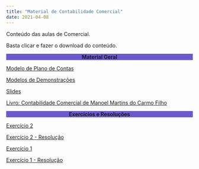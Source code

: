 ```yaml
---
title: "Material de Contabilidade Comercial"
date: 2021-04-08
---
```

Conteúdo das aulas de Comercial.

Basta clicar e fazer o download do conteúdo.

<div style="text-align:center"><b><p style="background-color:SlateBlue;">Material Geral</p></b></div>

<a href="https://github.com/willalvin/bem-vindo-sonegador/blob/main/_posts/arquivos/Modelos%20-%20Plano%20de%20Contas.doc?raw=true" title="Modelo de Plano de Contas">Modelo de Plano de Contas</a>

<a href="https://github.com/willalvin/bem-vindo-sonegador/blob/main/_posts/arquivos/Modelos%20-%20Razonetes%20-%20Balancete%20e%20Demonstra%C3%A7%C3%B5es%20BP%20e%20DRE.xlsx?raw=true" title="Modelos de Demonstrações">Modelos de Demonstrações</a>

<a href="https://github.com/willalvin/bem-vindo-sonegador/blob/main/_posts/arquivos/SLIDE%2001%20-%20INTRODU%C3%87%C3%83O%20A%20CONTABILIDADE%20COMERCIAL%20-%20alunos.pptx?raw=true" title="Slides">Slides</a>

<a href="https://github.com/willalvin/bem-vindo-sonegador/blob/main/_posts/arquivos/SLIDE%2001%20-%20INTRODU%C3%87%C3%83O%20A%20CONTABILIDADE%20COMERCIAL%20-%20alunos.pptxhttps://github.com/willalvin/bem-vindo-sonegador/_posts/arquivos/contabilidade-comercial-manoel-martins-do-carmo-filho.pdf?raw=true" title="Livro: Contabilidade Comercial de Manoel Martins do Carmo Filho">Livro: Contabilidade Comercial de Manoel Martins do Carmo Filho</a>

<div style="text-align:center"><b><p style="background-color:SlateBlue;">Exercícios e Resoluções</p></b></div>

<a href="https://github.com/willalvin/bem-vindo-sonegador/blob/main/_posts/arquivos/EXERC%C3%8DCIO%2001-%20ESTRUTURA%20DE%20BP%20E%20DRE.docx?raw=true" title="Exercício 2">Exercício 2</a>

<a href="https://github.com/willalvin/bem-vindo-sonegador/blob/main/_posts/arquivos/exercicio2_cc.pdf?raw=true" title="Exercício 2 - Resolução">Exercício 2 - Resolução</a>

<a href="https://github.com/willalvin/bem-vindo-sonegador/blob/main/_posts/arquivos/Exerc%C3%ADcio%20Inicial-%20Contabilidade%20Comercial.doc?raw=true" title="Exercício 1">Exercício 1</a>

<a href="https://github.com/willalvin/bem-vindo-sonegador/blob/main/_posts/arquivos/exercicio1_cc.pdf?raw=true" title="Exercício 1 - Resolução">Exercício 1 - Resolução</a>
